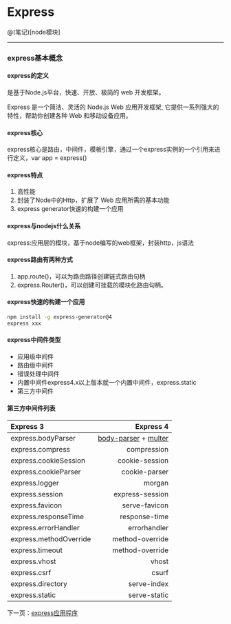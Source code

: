 # Express

@(笔记)[node模块]

-------------------

### express基本概念 

#### express的定义

是基于Node.js平台，快速、开放、极简的 web 开发框架。

Express 是一个简洁、灵活的 Node.js Web 应用开发框架, 它提供一系列强大的特性，帮助你创建各种 Web 和移动设备应用。

#### express核心

express核心是路由，中间件，模板引擎，通过一个express实例的一个引用来进行定义，var app = express()

#### express特点
1. 高性能
2. 封装了Node中的Http，扩展了 Web 应用所需的基本功能
3. express generator快速的构建一个应用

#### express与nodejs什么关系
express:应用层的模块，基于node编写的web框架，封装http，js语法

#### express路由有两种方式
1. app.route()，可以为路由路径创建链式路由句柄
2. express.Router()，可以创建可挂载的模块化路由句柄。

#### express快速的构建一个应用
```bash
npm install -g express-generator@4
express xxx
```


#### express中间件类型
- 应用级中间件
- 路由级中间件
- 错误处理中间件
- 内置中间件express4.x以上版本就一个内置中间件，express.static
- 第三方中间件


#### 第三方中间件列表

| Express 3              |    Express 4        |
| :-------------------   | ----------------:   |
| express.bodyParser     | [body-parser](https://github.com/expressjs/body-parser) + [multer](https://github.com/expressjs/multer)|
| express.compress       | compression         |
| express.cookieSession  | cookie-session      |
| express.cookieParser   | cookie-parser       |
| express.logger         | morgan              |
| express.session        | express-session     |
| express.favicon        | serve-favicon       |
| express.responseTime   | response-time       |
| express.errorHandler   | errorhandler        |
| express.methodOverride | method-override     |
| express.timeout        | method-override     |
| express.vhost          | vhost               |
| express.csrf           | csurf               |
| express.directory      | serve-index         |
| express.static         | serve-static        |

下一页：[express应用程序](https://github.com/lhywell/book/blob/master/express/1.1README.md)